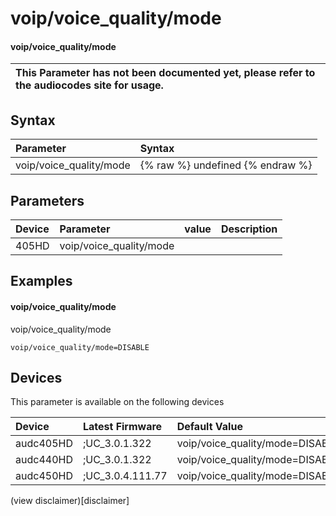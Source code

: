 ﻿---
description: voip/voice_quality/mode
search: false
---

# voip/voice_quality/mode

#### voip/voice_quality/mode


| This Parameter has not been documented yet, please refer to the audiocodes site for usage.  |
| :--- |

## Syntax
| Parameter | Syntax |
| :--- | :--- |
|voip/voice_quality/mode | {% raw %} undefined {% endraw %} |

## Parameters
|Device|Parameter|value|Description|
|:---|:---|:---|:---|
| 405HD | voip/voice_quality/mode |  |  |

## Examples
#### voip/voice_quality/mode

voip/voice_quality/mode

```
voip/voice_quality/mode=DISABLE
```

## Devices
This parameter is available on the following devices

| Device | Latest Firmware | Default Value |
|:---|:---|:---|
| audc405HD | ;UC_3.0.1.322 | voip/voice_quality/mode=DISABLE 
| audc440HD | ;UC_3.0.1.322 | voip/voice_quality/mode=DISABLE 
| audc450HD | ;UC_3.0.4.111.77 | voip/voice_quality/mode=DISABLE 

(view disclaimer)[disclaimer]
